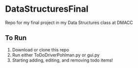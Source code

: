 # DataStructuresFinal
Repo for my final project in my Data Structures class at DMACC

## To Run
1. Download or clone this repo
2. Run either ToDoDriverPohlman.py or gui.py
3. Starting adding, editing, and removing todo items!


